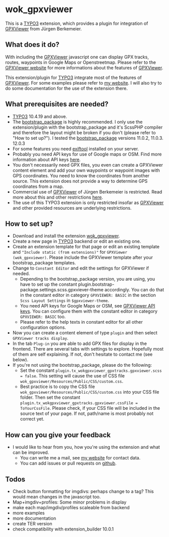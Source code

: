 # wok_gpxviewer
This is a [TYPO3](https://typo3.org) extension, which provides a plugin for integration of [GPXViewer](https://www.j-berkemeier.de/GPXViewer) from Jürgen Berkemeier.

## What does it do?
With including the [GPXViewer](https://www.j-berkemeier.de/GPXViewer) javascript one can display GPX tracks, routes, waypoints in Google Maps or Openstreetmap. Please refer to the [GPXViewer website](https://www.j-berkemeier.de/GPXViewer) for more informations about the features of [GPXViewer](https://www.j-berkemeier.de/GPXViewer).

This extension/plugin for [TYPO3](https://typo3.org) integrate most of the features of [GPXViewer](https://www.j-berkemeier.de/GPXViewer). For some examples please refer to [my website](https://wolfgangkleinbach.de/test/GPXViewer). I will also try to do some documentation for the use of the extension there.

## What prerequisites are needed?
* [TYPO3](https://typo3.org) 10.4.19 and above.
* The [bootstrap_package](https://www.bootstrap-package.com/) is highly recommended. I only use the extension/plugin with the bootstrap_package and it's ScssPHP compiler and therefore the layout might be broken if you don't (please refer to "How to set up?"). I tested the [bootstrap_package](https://www.bootstrap-package.com/) versions 11.0.2, 11.0.3. 12.0.3
* For some features you need [exiftool](https://exiftool.org) installed on your server.
* Probably you need API keys for use of Google maps or OSM. Find more information about API keys [here](https://www.j-berkemeier.de/GPXViewer/#Apikey).
* You don't necessarily need GPX files, you even can create a GPXViewer content element and add your own waypoints or waypoint images with GPS coordinates. You need to know the coordinates from another source. This extension does not provide a way to determine GPS coordinates from a map.
* Commercial use of [GPXViewer](https://www.j-berkemeier.de/GPXViewer) of Jürgen Berkemeier is restricted. Read more about this and other restrictions [here](https://www.j-berkemeier.de/GPXViewer/#Rechtliches).
* The use of this TYPO3 extension is only restricted insofar as [GPXViewer](https://www.j-berkemeier.de/GPXViewer) and other provided resources are underlying restrictions.

## How to set up?
* Download and install the extension [wok_gpxviewer](https://github.com/zeichensatz/wok_gpxviewer).
* Create a new page in [TYPO3](https://typo3.org) backend or edit an existing one.
* Create an extension template for that page or edit an existing template and `"Include static (from extensions)"` for `GPXViewer (wok_gpxviewer)`. Please include the GPXViewer template after your bootstrap_package templates.
* Change to `Constant Editor` and edit the settings for GPXViewer if needed.
  * Depending to the bootstrap_package version, you are using, you have to set up the constant plugin.bootstrap-package.settings.scss.gpxviever-theme accordingly. You can do that in the constant editor in category `GPXVIEWER: BASIC` in the section `Scss Layout Settings` in `$gpxviewer-theme`.
  * You need API keys for Google Maps or OSM, see [GPXViewer API keys](https://www.j-berkemeier.de/GPXViewer/#Apikey). You can configure them with the constant editor in category `GPXVIEWER: BASIC` too.
  * Please refer to the help texts in constant editor for all other configuration options.
* Now you can create a content element of type `plugin` and then select `GPXViewer tracks display`.
* In the tab `Plug-in` you are able to add GPX files for display in the frontend. There are several tabs with settings to explore. Hopefully most of them are self explaining. If not, don't hesitate to contact me (see below).
* If you're not using the bootstrap_package, please do the following:
  * Set the constant `plugin.tx_wokgpxviewer_gpxtracks.gpxviewer.scss = false`. This setting will cause the use of CSS file `wok_gpxviewer/Resources/Public/CSS/custom.css`. 
  * Best practice is to copy the CSS file `wok_gpxviewer/Resources/Public/CSS/custom.css` into your CSS file folder. Then set the constant `plugin.tx_wokgpxviewer_gpxtracks.gpxviewer.cssFile = ToYourCssFile`. Please check, if your CSS file will be included in the source text of your page. If not, path/name is most probably not correct yet.

## How can you give your feedback
* I would like to hear from you, how you're using the extension and what can be improved.
  * You can write me a mail, see [my website](https://wolfgangkleinbach.de) for contact data.
  * You can add issues or pull requests on [github](https://github.com/zeichensatz/wok_gpxviewer).

## Todos
* Check button formatting for imgdivs: perhaps change to a tag? This would mean changes in the javascript too.
* Map+imgdiv+profiles: Some minor problems in display
* make each map/imgdiv/profiles scaleable from backend
* more examples
* more documentation
* create TER version
* check compatibility with extension_builder 10.0.1
